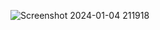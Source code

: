 ![Screenshot 2024-01-04 211918](https://github.com/12imthi/day20Task2/assets/110447839/5563f823-5e7d-4930-bb30-b7fc0acc3e0e)
